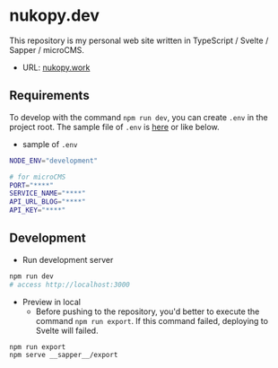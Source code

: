 # nukopy.dev

This repository is my personal web site written in TypeScript / Svelte / Sapper / microCMS.

- URL: [nukopy.work](https://www.nukopy.work)

## Requirements

To develop with the command `npm run dev`, you can create `.env` in the project root. The sample file of `.env` is [here](https://github.com/nukopy/nukopy.work/blob/master/.env.example) or like below.

- sample of `.env`

```sh
NODE_ENV="development"

# for microCMS
PORT="****"
SERVICE_NAME="****"
API_URL_BLOG="****"
API_KEY="****"
```

## Development

- Run development server

```sh
npm run dev
# access http://localhost:3000
```

- Preview in local
  - Before pushing to the repository, you'd better to execute the command `npm run export`. If this command failed, deploying to Svelte will failed.

```sh
npm run export
npm serve __sapper__/export
```
